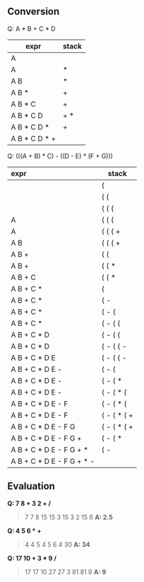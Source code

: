 ## Conversion
Q: A * B + C * D

|     expr      | stack |
|-------------- | ----- |
| A             |       |
| A             | *     |
| A B           | *     |
| A B *         | +     |
| A B * C       | +     |
| A B * C D     | + *   |
| A B \* C D *   | +     |
| A B \* C D * + |       |

Q: (((A + B) * C) - ((D - E) * (F + G)))

| expr                      | stack       |
| :------------------------ | ----------- |
|                           | (           |
|                           | ( (         |
|                           | ( ( (       |
| A                         | ( ( (       |
| A                         | ( ( ( +     |
| A B                       | ( ( ( +     |
| A B +                     | ( (         |
| A B +                     | ( ( *       |
| A B + C                   | ( ( *       |
| A B + C *                 | (           |
| A B + C *                 | ( -         |
| A B + C *                 | ( - (       |
| A B + C *                 | ( - ( (     |
| A B + C * D               | ( - ( (     |
| A B + C * D               | ( - ( ( -   |
| A B + C * D E             | ( - ( ( -   |
| A B + C * D E -           | ( - (       |
| A B + C * D E -           | ( - ( *     |
| A B + C * D E -           | ( - ( * (   |
| A B + C * D E - F         | ( - ( * (   |
| A B + C \* D E - F         | ( - ( * ( + |
| A B + C \* D E - F G       | ( - ( * ( + |
| A B + C \* D E - F G +     | ( - ( *     |
| A B + C \* D E - F G + *   | ( -         |
| A B + C \* D E - F G + * - |             |
## Evaluation

**Q: 7 8 + 3 2 + /**
> 7
  7 8
  15
  15 3
  15 3 2
  15 6
> **A: 2.5**

**Q: 4 5 6 \* +**
> 4
> 4 5
> 4 5 6
> 4 30
> **A: 34**

**Q: 17 10 + 3 * 9 /**
> 17
  17 10
  27
  27 3
  81
  81 9
  **A: 9**